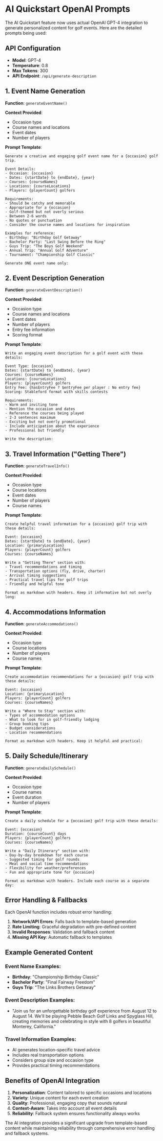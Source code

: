 # AI Quickstart OpenAI Prompts

The AI Quickstart feature now uses actual OpenAI GPT-4 integration to generate personalized content for golf events. Here are the detailed prompts being used:

## API Configuration

- **Model**: GPT-4
- **Temperature**: 0.8
- **Max Tokens**: 300
- **API Endpoint**: `/api/generate-description`

## 1. Event Name Generation

**Function**: `generateEventName()`

**Context Provided**:
- Occasion type
- Course names and locations
- Event dates
- Number of players

**Prompt Template**:
```
Generate a creative and engaging golf event name for a {occasion} golf trip.

Event Details:
- Occasion: {occasion}
- Dates: {startDate} to {endDate}, {year}
- Courses: {courseNames}
- Locations: {courseLocations}
- Players: {playerCount} golfers

Requirements:
- Should be catchy and memorable
- Appropriate for a {occasion}
- Golf-themed but not overly serious
- Between 2-6 words
- No quotes or punctuation
- Consider the course names and locations for inspiration

Examples for reference:
- Birthday: "Birthday Golf Getaway"
- Bachelor Party: "Last Swing Before the Ring"
- Guys Trip: "The Boys Golf Weekend"
- Annual Trip: "Annual Golf Adventure"
- Tournament: "Championship Golf Classic"

Generate ONE event name only:
```

## 2. Event Description Generation

**Function**: `generateEventDescription()`

**Context Provided**:
- Occasion type
- Course names and locations
- Event dates
- Number of players
- Entry fee information
- Scoring format

**Prompt Template**:
```
Write an engaging event description for a golf event with these details:

Event Type: {occasion}
Dates: {startDate} to {endDate}, {year}
Courses: {courseNames}
Locations: {courseLocations}
Players: {playerCount} golfers
Entry Fee: {hasEntryFee ? $entryFee per player : No entry fee}
Scoring: Stableford format with skills contests

Requirements:
- Warm and inviting tone
- Mention the occasion and dates
- Reference the courses being played
- 2-3 sentences maximum
- Exciting but not overly promotional
- Include anticipation about the experience
- Professional but friendly

Write the description:
```

## 3. Travel Information ("Getting There")

**Function**: `generateTravelInfo()`

**Context Provided**:
- Occasion type
- Course locations
- Event dates
- Number of players
- Course names

**Prompt Template**:
```
Create helpful travel information for a {occasion} golf trip with these details:

Event: {occasion}
Dates: {startDate} to {endDate}, {year}
Location: {primaryLocation}
Players: {playerCount} golfers
Courses: {courseNames}

Write a "Getting There" section with:
- Travel recommendations and timing
- Transportation options (fly, drive, charter)
- Arrival timing suggestions
- Practical travel tips for golf trips
- Friendly and helpful tone

Format as markdown with headers. Keep it informative but not overly long:
```

## 4. Accommodations Information

**Function**: `generateAccommodations()`

**Context Provided**:
- Occasion type
- Course locations
- Number of players
- Course names

**Prompt Template**:
```
Create accommodation recommendations for a {occasion} golf trip with these details:

Event: {occasion}
Location: {primaryLocation}
Players: {playerCount} golfers
Courses: {courseNames}

Write a "Where to Stay" section with:
- Types of accommodation options
- What to look for in golf-friendly lodging
- Group booking tips
- Budget considerations
- Location recommendations

Format as markdown with headers. Keep it helpful and practical:
```

## 5. Daily Schedule/Itinerary

**Function**: `generateDailySchedule()`

**Context Provided**:
- Occasion type
- Course names
- Event duration
- Number of players

**Prompt Template**:
```
Create a daily schedule for a {occasion} golf trip with these details:

Event: {occasion}
Duration: {courseCount} days
Players: {playerCount} golfers
Courses: {courseNames}

Write a "Daily Itinerary" section with:
- Day-by-day breakdown for each course
- Suggested timing for golf rounds
- Meal and social time recommendations
- Flexibility for weather/preferences
- Fun and appropriate tone for {occasion}

Format as markdown with headers. Include each course as a separate day:
```

## Error Handling & Fallbacks

Each OpenAI function includes robust error handling:

1. **Network/API Errors**: Falls back to template-based generation
2. **Rate Limiting**: Graceful degradation with pre-defined content
3. **Invalid Responses**: Validation and fallback content
4. **Missing API Key**: Automatic fallback to templates

## Example Generated Content

### Event Name Examples:
- **Birthday**: "Championship Birthday Classic"
- **Bachelor Party**: "Final Fairway Freedom"
- **Guys Trip**: "The Links Brothers Getaway"

### Event Description Examples:
- "Join us for an unforgettable birthday golf experience from August 12 to August 14. We'll be playing Pebble Beach Golf Links and Spyglass Hill, creating memories and celebrating in style with 8 golfers in beautiful Monterey, California."

### Travel Information Examples:
- AI generates location-specific travel advice
- Includes real transportation options
- Considers group size and occasion type
- Provides practical timing recommendations

## Benefits of OpenAI Integration

1. **Personalization**: Content tailored to specific occasions and locations
2. **Variety**: Unique content for each event creation
3. **Quality**: Professional, engaging copy that sounds natural
4. **Context-Aware**: Takes into account all event details
5. **Reliability**: Fallback system ensures functionality always works

The AI integration provides a significant upgrade from template-based content while maintaining reliability through comprehensive error handling and fallback systems.
